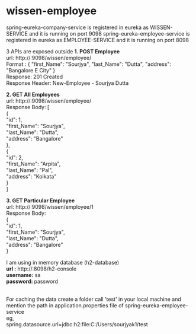 # wissen-employee

spring-eureka-company-service is registered in eureka as WISSEN-SERVICE and it is running on port 9098
spring-eureka-employee-service is registered in eureka as EMPLOYEE-SERVICE and it is running on port 8098

3 APIs are exposed outside
<b>1. POST Employee</b> <br>
   url: http://<machine-ip-address>:9098/wissen/employee/ <br>
   Format : {
        "first_Name": "Sourjya",
        "last_Name": "Dutta",
        "address": "Bangalore E City"
    } <br>
   Response: 201 Created <br>
   Response Header: New-Employee - Sourjya Dutta <br>
   
 <b>2. GET All Employees</b> <br>
    url: http://<machine-ip-address>:9098/wissen/employee/ <br>
    Response Body: [<br>
    {<br>
        "id": 1,<br>
        "first_Name": "Sourjya",<br>
        "last_Name": "Dutta",<br>
        "address": "Bangalore"<br>
    },<br>
    {<br>
        "id": 2,<br>
        "first_Name": "Arpita",<br>
        "last_Name": "Pal",<br>
        "address": "Kolkata"<br>
    }<br>
  ] <br>
  
  <b>3. GET Particular Employee</b> <br>
    url: http://<machine-ip-address>:9098/wissen/employee/1 <br>
    Response Body:<br>
    {<br>
        "id": 1,<br>
        "first_Name": "Sourjya",<br>
        "last_Name": "Dutta",<br>
        "address": "Bangalore"<br>
    } <br>
 
 I am using in memory database (h2-database) <br>
 <b>url :</b></b> http://<machine-ip-address>:8098/h2-console <br>
  <b>username:</b> sa <br>
  <b>password: </b> password <br> <br>
  
 For caching the data create a folder call 'test' in your local machine and mention the path in application.properties file of spring-eureka-employee-service <br>
eg, <br>
spring.datasource.url=jdbc:h2:file:C:/Users/sourjyak1/test
